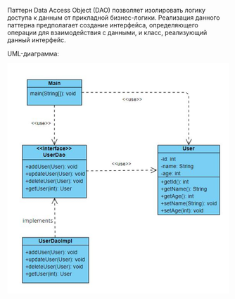 Паттерн Data Access Object (DAO) позволяет изолировать логику доступа к данным от прикладной бизнес-логики.
Реализация данного паттерна предполагает создание интерфейса, определяющего операции для взаимодействия
с данными, и класс, реализующий данный интерфейс. 

UML-диаграмма:


![UML- диаграмма](UML.JPG)